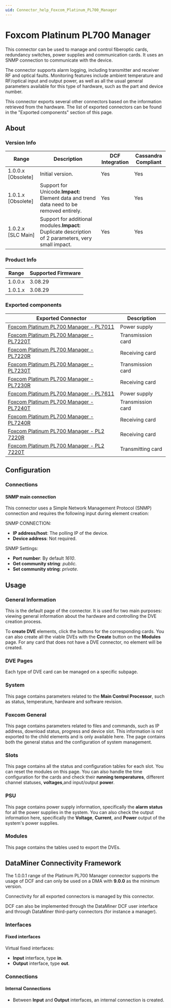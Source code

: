 ```yaml
---
uid: Connector_help_Foxcom_Platinum_PL700_Manager
---
```


# Foxcom Platinum PL700 Manager

This connector can be used to manage and control fiberoptic cards, redundancy switches, power supplies and communication cards. It uses an SNMP connection to communicate with the device.

The connector supports alarm logging, including transmitter and receiver RF and optical faults. Monitoring features include ambient temperature and RF/optical input and output power, as well as all the usual general parameters available for this type of hardware, such as the part and device number.

This connector exports several other connectors based on the information retrieved from the hardware. The list of exported connectors can be found in the "Exported components" section of this page.

## About

### Version Info

| **Range**            | **Description**                                                                                      | **DCF Integration** | **Cassandra Compliant** |
|----------------------|------------------------------------------------------------------------------------------------------|---------------------|-------------------------|
| 1.0.0.x \[Obsolete\] | Initial version.                                                                                     | Yes                 | Yes                     |
| 1.0.1.x \[Obsolete\] | Support for Unicode.**Impact:** Element data and trend data need to be removed entirely.             | Yes                 | Yes                     |
| 1.0.2.x \[SLC Main\] | Support for additional modules.**Impact:** Duplicate description of 2 parameters, very small impact. | Yes                 | Yes                     |

### Product Info

| **Range** | **Supported Firmware** |
|-----------|------------------------|
| 1.0.0.x   | 3.08.29                |
| 1.0.1.x   | 3.08.29                |

### Exported components

| **Exported Connector**                                                                                                 | **Description**   |
|------------------------------------------------------------------------------------------------------------------------|-------------------|
| [Foxcom Platinum PL700 Manager - PL7011](xref:Connector_help_Foxcom_Platinum_PL700_Manager_-_PL7011)         | Power supply      |
| [Foxcom Platinum PL700 Manager - PL7220T](xref:Connector_help_Foxcom_Platinum_PL700_Manager_-_PL7220T)       | Transmission card |
| [Foxcom Platinum PL700 Manager - PL7220R](xref:Connector_help_Foxcom_Platinum_PL700_Manager_-_PL7220R)       | Receiving card    |
| [Foxcom Platinum PL700 Manager - PL7230T](xref:Connector_help_Foxcom_Platinum_PL700_Manager_-_PL7230T)       | Transmission card |
| [Foxcom Platinum PL700 Manager - PL7230R](xref:Connector_help_Foxcom_Platinum_PL700_Manager_-_PL7230R)       | Receiving card    |
| [Foxcom Platinum PL700 Manager - PL7611](xref:Connector_help_Foxcom_Platinum_PL700_Manager_-_PL7611)         | Power supply      |
| [Foxcom Platinum PL700 Manager - PL7240T](xref:Connector_help_Foxcom_Platinum_PL700_Manager_-_PL7240T)       | Transmission card |
| [Foxcom Platinum PL700 Manager - PL7240R](xref:Connector_help_Foxcom_Platinum_PL700_Manager_-_PL7240R)       | Receiving card    |
| [Foxcom Platinum PL700 Manager - PL2 7220R](xref:Connector_help_Foxcom_Platinum_PL700_Manager_-_PL2_7220R) | Receiving card    |
| [Foxcom Platinum PL700 Manager - PL2 7220T](xref:Connector_help_Foxcom_Platinum_PL700_Manager_-_PL2_7220T) | Transmitting card |

## Configuration

### Connections

#### SNMP main connection

This connector uses a Simple Network Management Protocol (SNMP) connection and requires the following input during element creation:

SNMP CONNECTION:

- **IP address/host**: The polling IP of the device.
- **Device address**: Not required.

SNMP Settings:

- **Port number**: By default *1610*.
- **Get community string**: *public.*
- **Set community string**: *private*.

## Usage

### General Information

This is the default page of the connector. It is used for two main purposes: viewing general information about the hardware and controlling the DVE creation process.

To **create DVE** elements, click the buttons for the corresponding cards. You can also create all the viable DVEs with the **Create** button on the **Modules** page. For any card that does not have a DVE connector, no element will be created.

### DVE Pages

Each type of DVE card can be managed on a specific subpage.

### System

This page contains parameters related to the **Main Control Processor**, such as status, temperature, hardware and software revision.

### Foxcom General

This page contains parameters related to files and commands, such as IP address, download status, progress and device slot. This information is not exported to the child elements and is only available here. The page contains both the general status and the configuration of system management.

### Slots

This page contains all the status and configuration tables for each slot. You can reset the modules on this page. You can also handle the time configuration for the cards and check their **running temperatures**, different channel statuses, **voltages**,and input/output **power**.

### PSU

This page contains power supply information, specifically the **alarm status** for all the power supplies in the system. You can also check the output information here, specifically the **Voltage**, **Current**, and **Power** output of the system's power supplies.

### Modules

This page contains the tables used to export the DVEs.

## DataMiner Connectivity Framework

The 1.0.0.1 range of the Platinum PL700 Manager connector supports the usage of DCF and can only be used on a DMA with **9.0.0** as the minimum version.

Connectivity for all exported connectors is managed by this connector.

DCF can also be implemented through the DataMiner DCF user interface and through DataMiner third-party connectors (for instance a manager).

### Interfaces

#### Fixed interfaces

Virtual fixed interfaces:

- **Input** interface, type **in**.
- **Output** interface, type **out**.

### Connections

#### Internal Connections

- Between **Input** and **Output** interfaces, an internal connection is created.
